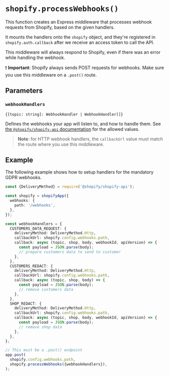 # `shopify.processWebhooks()`

This function creates an Express middleware that processes webhook requests from Shopify, based on the given handlers.

It mounts the handlers onto the `shopify` object, and they're registered in `shopify.auth.callback` after we receive an access token to call the API.

This middleware will always respond to Shopify, even if there was an error while handling the webhook.

:exclamation: **Important**: Shopify always sends POST requests for webhooks.
Make sure you use this middleware on a `.post()` route.

## Parameters

### `webhookHandlers`

`{[topic: string]: WebhookHandler | WebhookHandler[]}`

Defines the webhooks your app will listen to, and how to handle them. See [the `@shopify/shopify-api` documentation](/packages/apps/shopify-api/docs/guides/webhooks.md) for the allowed values.

> **Note**: for HTTP webhook handlers, the `callbackUrl` value must match the route where you use this middleware.

## Example

The following example shows how to setup handlers for the mandatory GDPR webhooks.

```ts
const {DeliveryMethod} = require('@shopify/shopify-api');

const shopify = shopifyApp({
  webhooks: {
    path: '/webhooks',
  },
});

const webhookHandlers = {
  CUSTOMERS_DATA_REQUEST: {
    deliveryMethod: DeliveryMethod.Http,
    callbackUrl: shopify.config.webhooks.path,
    callback: async (topic, shop, body, webhookId, apiVersion) => {
      const payload = JSON.parse(body);
      // prepare customers data to send to customer
    },
  },
  CUSTOMERS_REDACT: {
    deliveryMethod: DeliveryMethod.Http,
    callbackUrl: shopify.config.webhooks.path,
    callback: async (topic, shop, body) => {
      const payload = JSON.parse(body);
      // remove customers data
    },
  },
  SHOP_REDACT: {
    deliveryMethod: DeliveryMethod.Http,
    callbackUrl: shopify.config.webhooks.path,
    callback: async (topic, shop, body, webhookId, apiVersion) => {
      const payload = JSON.parse(body);
      // remove shop data
    },
  },
};

// This must be a .post() endpoint
app.post(
  shopify.config.webhooks.path,
  shopify.processWebhooks({webhookHandlers}),
);
```
